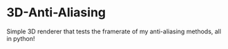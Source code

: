 # 3D-Anti-Aliasing
Simple 3D renderer that tests the framerate of my anti-aliasing methods, all in python!
